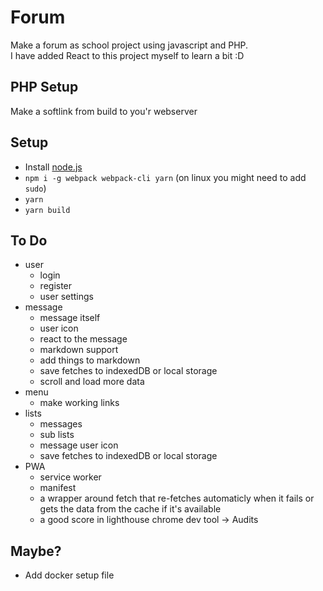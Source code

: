 # Forum
Make a forum as school project using javascript and PHP.  
I have added React to this project myself to learn a bit :D

## PHP Setup
Make a softlink from build to you'r webserver

## Setup
- Install [node.js](https://nodejs.org/en/)
- `npm i -g webpack webpack-cli yarn` (on linux you might need to add `sudo`)
- `yarn`
- `yarn build`

## To Do
- user
  - login
  - register
  - user settings
- message
  - message itself
  - user icon
  - react to the message
  - markdown support
  - add things to markdown
  - save fetches to indexedDB or local storage
  - scroll and load more data
- menu
  - make working links
- lists
  - messages
  - sub lists
  - message user icon
  - save fetches to indexedDB or local storage
- PWA
  - service worker
  - manifest
  - a wrapper around fetch that re-fetches automaticly when it fails or gets the data from the cache if it's available
  - a good score in lighthouse chrome dev tool -> Audits

## Maybe?
- Add docker setup file
